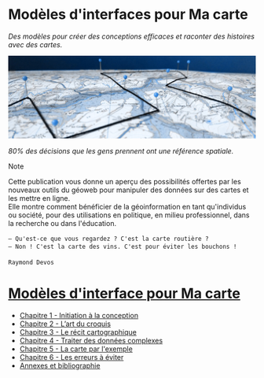 # Modèles d'interfaces pour Ma carte

*Des modèles pour créer des conceptions efficaces et raconter des histoires avec des cartes.*

![](/assets/banner/macarte.jpg)

*80% des décisions que les gens prennent ont une référence spatiale.*

> [!NOTE]
> Cette publication vous donne un aperçu des possibilités offertes par les nouveaux outils du géoweb pour manipuler des données sur des cartes et les mettre en ligne.   
Elle montre comment bénéficier de la géoinformation en tant qu'individus ou société, pour des utilisations en politique, en milieu professionnel, dans la recherche ou dans l'éducation.

```
— Qu'est-ce que vous regardez ? C'est la carte routière ?   
— Non ! C'est la carte des vins. C'est pour éviter les bouchons !

Raymond Devos
```

# [Modèles d'interface pour Ma carte](https://viglino.github.io/Macarte-MI/)

* [Chapitre 1 - Initiation à la conception](https://viglino.github.io/Macarte-MI/chap-1/)
* [Chapitre 2 - L’art du croquis](https://viglino.github.io/Macarte-MI/chap-2/)
* [Chapitre 3 - Le récit cartographique](https://viglino.github.io/Macarte-MI/chap-3/)
* [Chapitre 4 - Traiter des données complexes](https://viglino.github.io/Macarte-MI/chap-4/)
* [Chapitre 5 - La carte par l'exemple](https://viglino.github.io/Macarte-MI/chap-5/)
* [Chapitre 6 - Les erreurs à éviter](https://viglino.github.io/Macarte-MI/chap-6/)
* [Annexes et bibliographie](https://viglino.github.io/Macarte-MI/annexes/)
